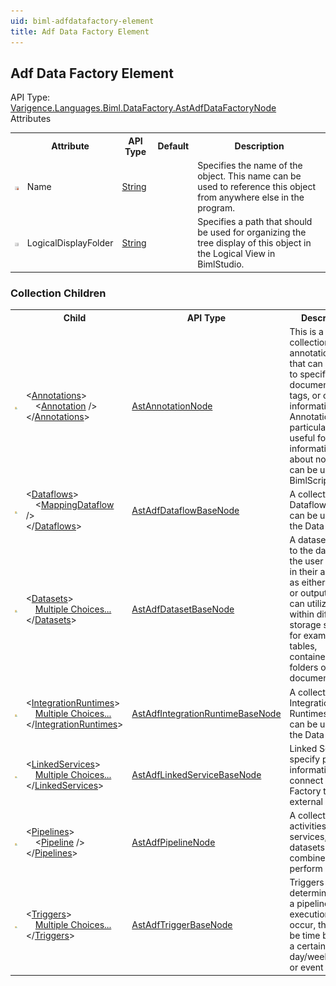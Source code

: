 ```yaml
---
uid: biml-adfdatafactory-element
title: Adf Data Factory Element
---
```

## Adf Data Factory Element

<div class="AssemblyInfoGroup"><div class="CrossReferenceGroup"><div class="CrossReferenceHeader">API Type:</div><div class="CrossReferenceValue"><a href="../api-reference/Varigence.Languages.Biml.DataFactory.AstAdfDataFactoryNode.html">Varigence.Languages.Biml.DataFactory.AstAdfDataFactoryNode</a></div></div></div><div class="AttributeGroup"><div class="AttributeGroupHeader">Attributes</div><table id="AttributeList" class="AttributeList"><tbody><tr><th class="AttributeIconColumnHeader">&nbsp;</th><th class="AttributeNameColumnHeader">Attribute</th><th class="AttributeTypeColumnHeader">API Type</th><th class="AttributeDefaultColumnHeader">Default</th><th class="AttributeSummaryColumnHeader">Description</th></tr><tr class="ad0"><td align="center" class="AttributeIcon"><img title="Required Property" src="attributeRequired.png"></td><td class="AttributeName">Name</td><td class="AttributeType"><a href="https://msdn.microsoft.com/en-us/library/System.String.aspx">String</a></td><td class="AttributeDefault">&nbsp;</td><td class="AttributeSummary"><div class ="SummaryItem">Specifies the name of the object.  This name can be used to reference this object from anywhere else in the program.</div></td></tr><tr class="ad1"><td align="center" class="AttributeIcon"><img title="" src="attribute.png"></td><td class="AttributeName">LogicalDisplayFolder</td><td class="AttributeType"><a href="https://msdn.microsoft.com/en-us/library/System.String.aspx">String</a></td><td class="AttributeDefault">&nbsp;</td><td class="AttributeSummary"><div class ="SummaryItem">Specifies a path that should be used for organizing the tree display of this object in the Logical View in BimlStudio.</div></td></tr></tbody></table></div><div class="ChildGroup">

### Collection Children

<table id="ChildList" class="ChildList"><tbody><tr><th class="ChildIconColumnHeader">&nbsp;</th><th class="ChildNameColumnHeader">Child</th><th class="ChildTypeColumnHeader">API Type</th><th class="ChildSummaryColumnHeader">Description</th></tr><tr class="cd0"><td align="center" class="ChildIcon"><img title="" src="collectionChild.png"><div class="RequiredIcon" title="Required Child"></div><td class="ChildName"><span class="punc">&lt;</span><a href=Varigence.Languages.Biml.AstNode_Annotations.html">Annotations</a><span class="punc">&gt;</span><br />&nbsp;&nbsp;&nbsp;&nbsp;<span class="punc">&lt;</span><a href=Varigence.Languages.Biml.AstAnnotationNode.html">Annotation</a> <span class="punc">/&gt;</span><br /><span class="punc">&lt;/</span><a href=Varigence.Languages.Biml.AstNode_Annotations.html">Annotations</a><span class="punc">&gt;</span></td><td class="ChildType"><a href="../api-reference/Varigence.Languages.Biml.AstAnnotationNode.html">AstAnnotationNode</a></td><td class="ChildSummary"><div class ="SummaryItem">This is a collection of annotation items that can be used to specify documentation, tags, or other information.  Annotations are particularly useful for storing information about nodes that can be used by BimlScript code.</div></td></tr><tr class="cd1"><td align="center" class="ChildIcon"><img title="" src="collectionChild.png"><div class="RequiredIcon" title="Required Child"></div><td class="ChildName"><span class="punc">&lt;</span><a href=Varigence.Languages.Biml.DataFactory.AstAdfDataFactoryNode_Dataflows.html">Dataflows</a><span class="punc">&gt;</span><br />&nbsp;&nbsp;&nbsp;&nbsp;<span class="punc">&lt;</span><a href=Varigence.Languages.Biml.DataFactory.AstAdfMappingDataflowNode.html">MappingDataflow</a> <span class="punc">/&gt;</span><br /><span class="punc">&lt;/</span><a href=Varigence.Languages.Biml.DataFactory.AstAdfDataFactoryNode_Dataflows.html">Dataflows</a><span class="punc">&gt;</span></td><td class="ChildType"><a href="../api-reference/Varigence.Languages.Biml.DataFactory.AstAdfDataflowBaseNode.html">AstAdfDataflowBaseNode</a></td><td class="ChildSummary"><div class ="SummaryItem">A collection of Dataflows that can be used by the Data Factory.</div></td></tr><tr class="cd0"><td align="center" class="ChildIcon"><img title="" src="collectionChild.png"><div class="RequiredIcon" title="Required Child"></div><td class="ChildName"><span class="punc">&lt;</span><a href=Varigence.Languages.Biml.DataFactory.AstAdfDataFactoryNode_Datasets.html">Datasets</a><span class="punc">&gt;</span><br />&nbsp;&nbsp;&nbsp;&nbsp;<a href=Varigence.Languages.Biml.DataFactory.AstAdfDataFactoryNode_Datasets.html">Multiple Choices...</a><br /><span class="punc">&lt;/</span><a href=Varigence.Languages.Biml.DataFactory.AstAdfDataFactoryNode_Datasets.html">Datasets</a><span class="punc">&gt;</span></td><td class="ChildType"><a href="../api-reference/Varigence.Languages.Biml.DataFactory.AstAdfDatasetBaseNode.html">AstAdfDatasetBaseNode</a></td><td class="ChildSummary"><div class ="SummaryItem">A dataset points to the data that the user will use in their activities as either inputs or outputs. They can utilize data within different storage systems, for example tables, containers, files, folders or documents.</div></td></tr><tr class="cd1"><td align="center" class="ChildIcon"><img title="" src="collectionChild.png"><div class="RequiredIcon" title="Required Child"></div><td class="ChildName"><span class="punc">&lt;</span><a href=Varigence.Languages.Biml.DataFactory.AstAdfDataFactoryNode_IntegrationRuntimes.html">IntegrationRuntimes</a><span class="punc">&gt;</span><br />&nbsp;&nbsp;&nbsp;&nbsp;<a href=Varigence.Languages.Biml.DataFactory.AstAdfDataFactoryNode_IntegrationRuntimes.html">Multiple Choices...</a><br /><span class="punc">&lt;/</span><a href=Varigence.Languages.Biml.DataFactory.AstAdfDataFactoryNode_IntegrationRuntimes.html">IntegrationRuntimes</a><span class="punc">&gt;</span></td><td class="ChildType"><a href="../api-reference/Varigence.Languages.Biml.DataFactory.AstAdfIntegrationRuntimeBaseNode.html">AstAdfIntegrationRuntimeBaseNode</a></td><td class="ChildSummary"><div class ="SummaryItem">A collection of Integration Runtimes that can be used by the Data Factory.</div></td></tr><tr class="cd0"><td align="center" class="ChildIcon"><img title="" src="collectionChild.png"><div class="RequiredIcon" title="Required Child"></div><td class="ChildName"><span class="punc">&lt;</span><a href=Varigence.Languages.Biml.DataFactory.AstAdfDataFactoryNode_LinkedServices.html">LinkedServices</a><span class="punc">&gt;</span><br />&nbsp;&nbsp;&nbsp;&nbsp;<a href=Varigence.Languages.Biml.DataFactory.AstAdfDataFactoryNode_LinkedServices.html">Multiple Choices...</a><br /><span class="punc">&lt;/</span><a href=Varigence.Languages.Biml.DataFactory.AstAdfDataFactoryNode_LinkedServices.html">LinkedServices</a><span class="punc">&gt;</span></td><td class="ChildType"><a href="../api-reference/Varigence.Languages.Biml.DataFactory.AstAdfLinkedServiceBaseNode.html">AstAdfLinkedServiceBaseNode</a></td><td class="ChildSummary"><div class ="SummaryItem">Linked Services specify pertinent information to connect the Data Factory to the external entities.</div></td></tr><tr class="cd1"><td align="center" class="ChildIcon"><img title="" src="collectionChild.png"><div class="RequiredIcon" title="Required Child"></div><td class="ChildName"><span class="punc">&lt;</span><a href=Varigence.Languages.Biml.DataFactory.AstAdfDataFactoryNode_Pipelines.html">Pipelines</a><span class="punc">&gt;</span><br />&nbsp;&nbsp;&nbsp;&nbsp;<span class="punc">&lt;</span><a href=Varigence.Languages.Biml.DataFactory.AstAdfPipelineNode.html">Pipeline</a> <span class="punc">/&gt;</span><br /><span class="punc">&lt;/</span><a href=Varigence.Languages.Biml.DataFactory.AstAdfDataFactoryNode_Pipelines.html">Pipelines</a><span class="punc">&gt;</span></td><td class="ChildType"><a href="../api-reference/Varigence.Languages.Biml.DataFactory.AstAdfPipelineNode.html">AstAdfPipelineNode</a></td><td class="ChildSummary"><div class ="SummaryItem">A collection of activities, linked services, and datasets that combine to perform a task.</div></td></tr><tr class="cd0"><td align="center" class="ChildIcon"><img title="" src="collectionChild.png"><div class="RequiredIcon" title="Required Child"></div><td class="ChildName"><span class="punc">&lt;</span><a href=Varigence.Languages.Biml.DataFactory.AstAdfDataFactoryNode_Triggers.html">Triggers</a><span class="punc">&gt;</span><br />&nbsp;&nbsp;&nbsp;&nbsp;<a href=Varigence.Languages.Biml.DataFactory.AstAdfDataFactoryNode_Triggers.html">Multiple Choices...</a><br /><span class="punc">&lt;/</span><a href=Varigence.Languages.Biml.DataFactory.AstAdfDataFactoryNode_Triggers.html">Triggers</a><span class="punc">&gt;</span></td><td class="ChildType"><a href="../api-reference/Varigence.Languages.Biml.DataFactory.AstAdfTriggerBaseNode.html">AstAdfTriggerBaseNode</a></td><td class="ChildSummary"><div class ="SummaryItem">Triggers determine when a pipeline execution should occur, this can be time based (ie a certain time of day/week/month) or event based.</div></td></tr></tbody></table>
</div>
